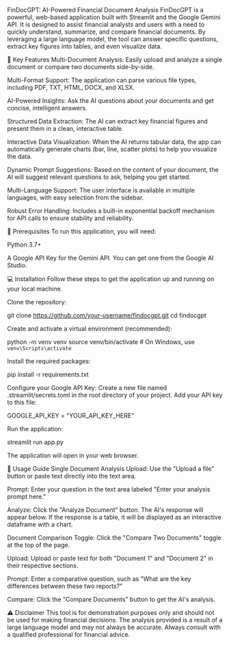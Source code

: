 FinDocGPT: AI-Powered Financial Document Analysis
FinDocGPT is a powerful, web-based application built with Streamlit and the Google Gemini API. It is designed to assist financial analysts and users with a need to quickly understand, summarize, and compare financial documents. By leveraging a large language model, the tool can answer specific questions, extract key figures into tables, and even visualize data.

🌟 Key Features
Multi-Document Analysis: Easily upload and analyze a single document or compare two documents side-by-side.

Multi-Format Support: The application can parse various file types, including PDF, TXT, HTML, DOCX, and XLSX.

AI-Powered Insights: Ask the AI questions about your documents and get concise, intelligent answers.

Structured Data Extraction: The AI can extract key financial figures and present them in a clean, interactive table.

Interactive Data Visualization: When the AI returns tabular data, the app can automatically generate charts (bar, line, scatter plots) to help you visualize the data.

Dynamic Prompt Suggestions: Based on the content of your document, the AI will suggest relevant questions to ask, helping you get started.

Multi-Language Support: The user interface is available in multiple languages, with easy selection from the sidebar.

Robust Error Handling: Includes a built-in exponential backoff mechanism for API calls to ensure stability and reliability.

🚀 Prerequisites
To run this application, you will need:

Python 3.7+

A Google API Key for the Gemini API. You can get one from the Google AI Studio.

💻 Installation
Follow these steps to get the application up and running on your local machine.

Clone the repository:

git clone https://github.com/your-username/findocgpt.git
cd findocgpt

Create and activate a virtual environment (recommended):

python -m venv venv
source venv/bin/activate  # On Windows, use `venv\Scripts\activate`

Install the required packages:

pip install -r requirements.txt

Configure your Google API Key:
Create a new file named .streamlit/secrets.toml in the root directory of your project.
Add your API key to this file:

GOOGLE_API_KEY = "YOUR_API_KEY_HERE"

Run the application:

streamlit run app.py

The application will open in your web browser.

📝 Usage Guide
Single Document Analysis
Upload: Use the "Upload a file" button or paste text directly into the text area.

Prompt: Enter your question in the text area labeled "Enter your analysis prompt here."

Analyze: Click the "Analyze Document" button. The AI's response will appear below. If the response is a table, it will be displayed as an interactive dataframe with a chart.

Document Comparison
Toggle: Click the "Compare Two Documents" toggle at the top of the page.

Upload: Upload or paste text for both "Document 1" and "Document 2" in their respective sections.

Prompt: Enter a comparative question, such as "What are the key differences between these two reports?"

Compare: Click the "Compare Documents" button to get the AI's analysis.

⚠️ Disclaimer
This tool is for demonstration purposes only and should not be used for making financial decisions. The analysis provided is a result of a large language model and may not always be accurate. Always consult with a qualified professional for financial advice.
